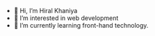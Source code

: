 - 👋 Hi, I’m Hiral Khaniya 
- 👀 I’m interested in web development
- 🌱 I’m currently learning front-hand technology.

<!---
hiral2212/hiral2212 is a ✨ special ✨ repository because its `README.md` (this file) appears on your GitHub profile.
You can click the Preview link to take a look at your changes.
--->
